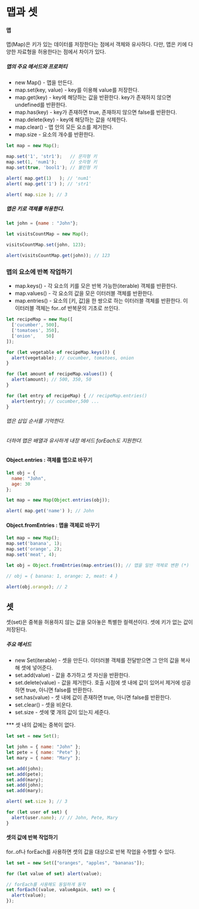# 맵과 셋

#### 맵

맵(Map)은 키가 있는 데이터를 저장한다는 점에서 객체와 유사하다. 다만, 맵은 키에 다양한 자료형을 허용한다는 점에서 차이가 있다.

##### 맵의 주요 메서드와 프로퍼티

- new Map() - 맵을 만든다.
- map.set(key, value) - key를 이용해 value를 저장한다.
- map.get(key) - key에 해당하는 값을 반환한다. key가 존재하지 않으면 undefined를 반환한다.
- map.has(key) - key가 존재하면 true, 존재하지 않으면 false를 반환한다.
- map.delete(key) - key에 해당하는 값을 삭제한다.
- map.clear() - 맵 안의 모든 요소를 제거한다.
- map.size - 요소의 개수를 반환한다.

```javascript
let map = new Map();

map.set('1', 'str1');   // 문자형 키
map.set(1, 'num1');     // 숫자형 키
map.set(true, 'bool1'); // 불린형 키

alert( map.get(1)   ); // 'num1'
alert( map.get('1') ); // 'str1'

alert( map.size ); // 3
```

##### 맵은 키로 객체를 허용한다.

```javascript
let john = {name : "John"};

let visitsCountMap = new Map();

visitsCountMap.set(john, 123);

alert(visitsCountMap.get(john)); // 123
```

### 맵의 요소에 반복 작업하기

- map.keys() - 각 요소의 키를 모은 반복 가능한(iterable) 객체를 반환한다.
- map.values() - 각 요소의 값을 모은 이터러블 객체를 반환한다.
- map.entries() - 요소의 [키, 값]을 한 쌍으로 하는 이터러블 객체를 반환한다. 이 이터러블 객체는 for..of 반복문의 기초로 쓰인다.

```javascript
let recipeMap = new Map([
  ['cucumber', 500],
  ['tomatoes', 350],
  ['onion',    50]
]);

for (let vegetable of recipeMap.keys()) {
  alert(vegetable); // cucumber, tomatoes, onion
}

for (let amount of recipeMap.values()) {
  alert(amount); // 500, 350, 50
}

for (let entry of recipeMap) { // recipeMap.entries()
  alert(entry); // cucumber,500 ...
}
```

###### 맵은 삽입 순서를 기억한다.

###### 더하여 맵은 배열과 유사하게 내장 메서드 forEach도 지원한다.

#### Object.entries : 객체를 맵으로 바꾸기

```javascript
let obj = {
  name: "John",
  age: 30
};

let map = new Map(Object.entries(obj));

alert( map.get('name') ); // John
```

#### Object.fromEntries : 맵을 객체로 바꾸기

```javascript
let map = new Map();
map.set('banana', 1);
map.set('orange', 2);
map.set('meat', 4);

let obj = Object.fromEntries(map.entries()); // 맵을 일반 객체로 변환 (*)

// obj = { banana: 1, orange: 2, meat: 4 }

alert(obj.orange); // 2
```

## 셋

셋(set)은 중복을 허용하지 않는 값을 모아놓은 특별한 컬렉션이다. 셋에 키가 없는 값이 저장된다.

##### 주요 메서드

- new Set(iterable) - 셋을 만든다. 이터러블 객체를 전달받으면 그 안의 값을 복사해 셋에 넣어준다.
- set.add(value) - 값을 추가하고 셋 자신을 반환한다.
- set.delete(value) - 값을 제거한다. 호출 시점에 셋 내에 값이 있어서 제거에 성공하면 true, 아니면 false를 반환한다.
- set.has(value) - 셋 내에 값이 존재하면 true, 아니면 false를 반환한다.
- set.clear() - 셋을 비운다.
- set.size - 셋에 몇 개의 값이 있는지 세준다.

*** 셋 내의 값에는 중복이 없다.

```javascript
let set = new Set();

let john = { name: "John" };
let pete = { name: "Pete" };
let mary = { name: "Mary" };

set.add(john);
set.add(pete);
set.add(mary);
set.add(john);
set.add(mary);

alert( set.size ); // 3

for (let user of set) {
  alert(user.name); // // John, Pete, Mary
}
```

#### 셋의 값에 반복 작업하기

for..of나 forEach를 사용하면 셋의 값을 대상으로 반복 작업을 수행할 수 있다.

```javascript
let set = new Set(["oranges", "apples", "bananas"]);

for (let value of set) alert(value);

// forEach를 사용해도 동일하게 동작
set.forEach((value, valueAgain, set) => {
  alert(value);
});
```

